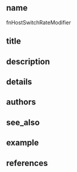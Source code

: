 ## name
fnHostSwitchRateModifier
## title
## description
## details
## authors
## see_also
## example
## references
